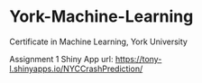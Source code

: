 # York-Machine-Learning
Certificate in Machine Learning, York University

Assignment 1 Shiny App url: https://tony-l.shinyapps.io/NYCCrashPrediction/
